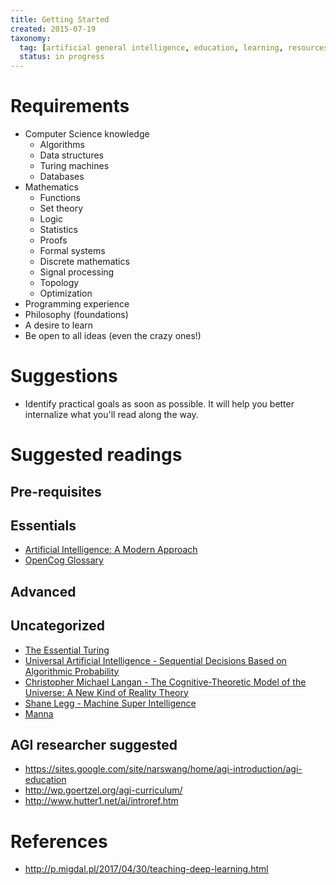 ```yaml
---
title: Getting Started
created: 2015-07-19
taxonomy:
  tag: [artificial general intelligence, education, learning, resources, beginner guide]
  status: in progress
---
```


# Requirements

* Computer Science knowledge
	* Algorithms
	* Data structures
	* Turing machines
	* Databases
* Mathematics
	* Functions
	* Set theory
	* Logic
	* Statistics
	* Proofs
	* Formal systems
	* Discrete mathematics
	* Signal processing
	* Topology
	* Optimization
* Programming experience
* Philosophy (foundations)
* A desire to learn
* Be open to all ideas (even the crazy ones!)

# Suggestions
* Identify practical goals as soon as possible. It will help you better internalize what you'll read along the way.

# Suggested readings

## Pre-requisites

## Essentials
* [Artificial Intelligence: A Modern Approach](https://www.amazon.com/Artificial-Intelligence-Modern-Approach-Edition/dp/0136042597)
* [OpenCog Glossary](http://wiki.opencog.org/w/Glossary)

## Advanced

## Uncategorized
* [The Essential Turing](http://www.amazon.com/The-Essential-Turing-Philosophy-Intelligence/dp/0198250800)
* [Universal Artificial Intelligence - Sequential Decisions Based on Algorithmic Probability](http://www.hutter1.net/ai/uaibook.htm)
* [Christopher Michael Langan - The Cognitive-Theoretic Model of the Universe: A New Kind of Reality Theory](http://www.megafoundation.org/CTMU/Articles/Langan_CTMU_092902.pdf)
* [Shane Legg - Machine Super Intelligence](http://www.vetta.org/documents/Machine_Super_Intelligence.pdf)
* [Manna](http://marshallbrain.com/manna1.htm)

## AGI researcher suggested
* https://sites.google.com/site/narswang/home/agi-introduction/agi-education
* http://wp.goertzel.org/agi-curriculum/
* http://www.hutter1.net/ai/introref.htm

# References
* http://p.migdal.pl/2017/04/30/teaching-deep-learning.html
